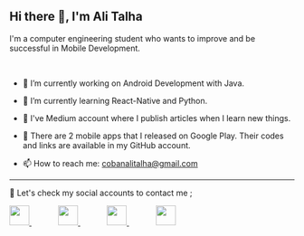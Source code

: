 ## Hi there 👋, I'm Ali Talha 

I'm a computer engineering student who wants to improve and be successful in Mobile Development.

<br>

- 🔭 I’m currently working on Android Development with Java.

- 🌱 I’m currently learning React-Native  and  Python.

- 📝 I've Medium account where I publish articles when I learn new things.

- :iphone: There are 2 mobile apps that I released on Google Play. Their codes and links are available in my GitHub account.

- 📫 How to reach me: cobanalitalha@gmail.com

<hr>

<!--

## What do I know  :question:

### Languages :arrow_heading_down:

 <img src="https://cdn.jsdelivr.net/gh/devicons/devicon/icons/java/java-original-wordmark.svg" height="50" />  &nbsp;&nbsp;&nbsp;&nbsp; :large_blue_circle: :large_blue_circle: :large_blue_circle: :large_blue_circle: :white_circle:


 <img src="https://cdn.jsdelivr.net/gh/devicons/devicon/icons/kotlin/kotlin-plain-wordmark.svg" height="50" />
 &nbsp;&nbsp;  :large_blue_circle: :white_circle: :white_circle: :white_circle: :white_circle:

:large_orange_diamond: React.js :large_blue_circle: :white_circle: :white_circle: :white_circle: :white_circle:

:large_orange_diamond: Python &nbsp; :large_blue_circle: :white_circle: :white_circle: :white_circle: :white_circle:

### IDE :arrow_heading_down:

:white_check_mark: IntelliJ IDEA

:white_check_mark: Android Studio

:white_check_mark: VS Code

:white_check_mark: PyCharm




-->







:mag_right: Let's check  my social accounts to contact me ;


<a href="https://alitalhacoban.medium.com/"><img src="https://user-images.githubusercontent.com/64840495/131394736-53560497-2ece-4339-a2dc-1f723f605cf0.jpeg"   height="35" >  </a>&nbsp;&nbsp;&nbsp;&nbsp;&nbsp;&nbsp;&nbsp;&nbsp;&nbsp;&nbsp;&nbsp;
<a href="https://www.linkedin.com/in/ali-talha-%C3%A7oban-b06286205/"><img src="https://user-images.githubusercontent.com/64840495/131240332-e43862a6-c8ca-493e-bdf9-6623f499e69f.png"   height="35" >  </a>&nbsp;&nbsp;&nbsp;&nbsp;&nbsp;&nbsp;&nbsp;&nbsp;&nbsp;&nbsp;&nbsp;
<a href="https://www.instagram.com/talhalicbn/"><img src="https://user-images.githubusercontent.com/64840495/131240318-0f9be8a3-850d-424b-a576-22a812af3587.png"   height="35" >  </a>&nbsp;&nbsp;&nbsp;&nbsp;&nbsp;&nbsp;&nbsp;&nbsp;&nbsp;&nbsp;&nbsp;
<a href="https://discordapp.com/users/7869/"><img src="https://user-images.githubusercontent.com/64840495/131240333-9fc83a78-4300-4e85-bd9b-48b3d1fd33f4.png"   height="35" >  </a>




